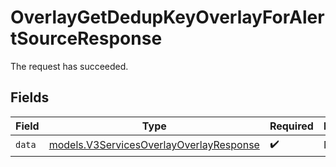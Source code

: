 # OverlayGetDedupKeyOverlayForAlertSourceResponse

The request has succeeded.


## Fields

| Field                                                                                    | Type                                                                                     | Required                                                                                 | Description                                                                              |
| ---------------------------------------------------------------------------------------- | ---------------------------------------------------------------------------------------- | ---------------------------------------------------------------------------------------- | ---------------------------------------------------------------------------------------- |
| `data`                                                                                   | [models.V3ServicesOverlayOverlayResponse](../models/v3servicesoverlayoverlayresponse.md) | :heavy_check_mark:                                                                       | N/A                                                                                      |